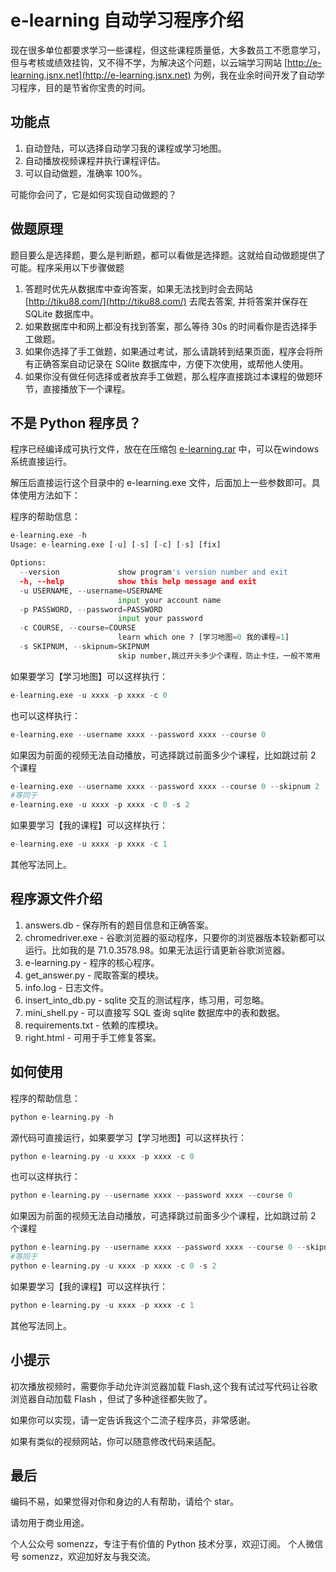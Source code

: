 # e-learning 自动学习程序介绍

现在很多单位都要求学习一些课程，但这些课程质量低，大多数员工不愿意学习，但与考核或绩效挂钩，又不得不学，为解决这个问题，以云端学习网站 [http://e-learning.jsnx.net](http://e-learning.jsnx.net) 为例，我在业余时间开发了自动学习程序，目的是节省你宝贵的时间。

## 功能点

1. 自动登陆，可以选择自动学习我的课程或学习地图。
2. 自动播放视频课程并执行课程评估。
3. 可以自动做题，准确率 100%。
 
可能你会问了，它是如何实现自动做题的？

## 做题原理

题目要么是选择题，要么是判断题，都可以看做是选择题。这就给自动做题提供了可能。程序采用以下步骤做题

1. 答题时优先从数据库中查询答案，如果无法找到时会去网站 [http://tiku88.com/](http://tiku88.com/) 去爬去答案, 并将答案并保存在 SQLite 数据库中。
2. 如果数据库中和网上都没有找到答案，那么等待 30s 的时间看你是否选择手工做题。
3. 如果你选择了手工做题，如果通过考试，那么请跳转到结果页面，程序会将所有正确答案自动记录在 SQlite 数据库中，方便下次使用，或帮他人使用。
4. 如果你没有做任何选择或者放弃手工做题，那么程序直接跳过本课程的做题环节，直接播放下一个课程。

## 不是 Python 程序员？

程序已经编译成可执行文件，放在在压缩包 [e-learning.rar](/e-learning.rar) 中，可以在windows 系统直接运行。

解压后直接运行这个目录中的 e-learning.exe 文件，后面加上一些参数即可。具体使用方法如下：

程序的帮助信息：

```python
e-learning.exe -h
Usage: e-learning.exe [-u] [-s] [-c] [-s] [fix]

Options:
  --version             show program's version number and exit
  -h, --help            show this help message and exit
  -u USERNAME, --username=USERNAME
                        input your account name
  -p PASSWORD, --password=PASSWORD
                        input your password
  -c COURSE, --course=COURSE
                        learn which one ? [学习地图=0 我的课程=1]
  -s SKIPNUM, --skipnum=SKIPNUM
                        skip number,跳过开头多少个课程，防止卡住，一般不常用
```

如果要学习【学习地图】可以这样执行：

```python
e-learning.exe -u xxxx -p xxxx -c 0
```
也可以这样执行：

```python
e-learning.exe --username xxxx --password xxxx --course 0
```

如果因为前面的视频无法自动播放，可选择跳过前面多少个课程，比如跳过前 2 个课程

```python
e-learning.exe --username xxxx --password xxxx --course 0 --skipnum 2
#等同于
e-learning.exe -u xxxx -p xxxx -c 0 -s 2
```

如果要学习【我的课程】可以这样执行：

```python
e-learning.exe -u xxxx -p xxxx -c 1
```
其他写法同上。





## 程序源文件介绍

1. answers.db - 保存所有的题目信息和正确答案。
2. chromedriver.exe - 谷歌浏览器的驱动程序，只要你的浏览器版本较新都可以运行。比如我的是 71.0.3578.98。如果无法运行请更新谷歌浏览器。
3. e-learning.py - 程序的核心程序。
4. get_answer.py - 爬取答案的模块。
5. info.log - 日志文件。
6. insert_into_db.py - sqlite 交互的测试程序，练习用，可忽略。
7. mini_shell.py - 可以直接写 SQL 查询 sqlite 数据库中的表和数据。
8. requirements.txt - 依赖的库模块。
9. right.html - 可用于手工修复答案。

## 如何使用


程序的帮助信息：

```python
python e-learning.py -h
```

源代码可直接运行，如果要学习【学习地图】可以这样执行：

```python
python e-learning.py -u xxxx -p xxxx -c 0
```
也可以这样执行：

```python
python e-learning.py --username xxxx --password xxxx --course 0
```

如果因为前面的视频无法自动播放，可选择跳过前面多少个课程，比如跳过前 2 个课程

```python
python e-learning.py --username xxxx --password xxxx --course 0 --skipnum 2
#等同于
python e-learning.py -u xxxx -p xxxx -c 0 -s 2
```

如果要学习【我的课程】可以这样执行：

```python
python e-learning.py -u xxxx -p xxxx -c 1
```
其他写法同上。


## 小提示

初次播放视频时，需要你手动允许浏览器加载 Flash,这个我有试过写代码让谷歌浏览器自动加载 Flash ，但试了多种途径都失败了。

如果你可以实现，请一定告诉我这个二流子程序员，非常感谢。

如果有类似的视频网站，你可以随意修改代码来适配。


## 最后

编码不易，如果觉得对你和身边的人有帮助，请给个 star。

请勿用于商业用途。

个人公众号 somenzz，专注于有价值的 Python 技术分享，欢迎订阅。
个人微信号 somenzz，欢迎加好友与我交流。
